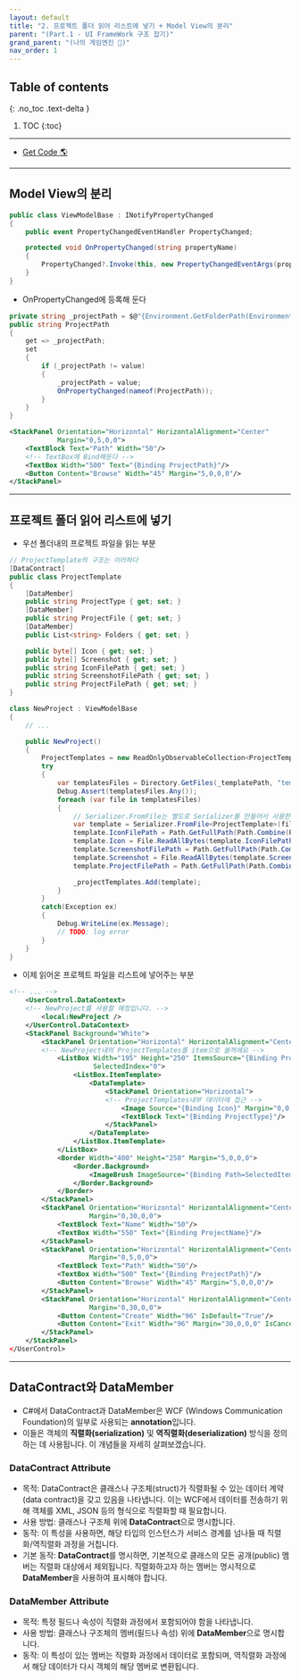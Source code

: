```yaml
---
layout: default
title: "2. 프로젝트 폴더 읽어 리스트에 넣기 + Model View의 분리"
parent: "(Part.1 - UI FrameWork 구조 잡기)"
grand_parent: "(나의 게임엔진 🎲)"
nav_order: 1
---
```


## Table of contents
{: .no_toc .text-delta }

1. TOC
{:toc}

---

* [Get Code 🌎](https://github.com/Arthur880708/KTHGameEngine/tree/2)

---

## Model View의 분리

```csharp
public class ViewModelBase : INotifyPropertyChanged
{
    public event PropertyChangedEventHandler PropertyChanged;

    protected void OnPropertyChanged(string propertyName)
    {
        PropertyChanged?.Invoke(this, new PropertyChangedEventArgs(propertyName));
    }
}
```

* OnPropertyChanged에 등록해 둔다

```csharp
private string _projectPath = $@"{Environment.GetFolderPath(Environment.SpecialFolder.MyDocuments)}\PrimalProject\";
public string ProjectPath
{
    get => _projectPath;
    set
    {
        if (_projectPath != value)
        {
            _projectPath = value;
            OnPropertyChanged(nameof(ProjectPath));
        }
    }
}
```

```xml
<StackPanel Orientation="Horizontal" HorizontalAlignment="Center"
            Margin="0,5,0,0">
    <TextBlock Text="Path" Width="50"/>
    <!-- TextBox에 Bind해둔다 -->
    <TextBox Width="500" Text="{Binding ProjectPath}"/>
    <Button Content="Browse" Width="45" Margin="5,0,0,0"/>
</StackPanel>
```

---

## 프로젝트 폴더 읽어 리스트에 넣기

* 우선 폴더내의 프로젝트 파일을 읽는 부분

```csharp
// ProjectTemplate의 구조는 이러하다
[DataContract]
public class ProjectTemplate
{
    [DataMember]
    public string ProjectType { get; set; }
    [DataMember]
    public string ProjectFile { get; set; }
    [DataMember]
    public List<string> Folders { get; set; }

    public byte[] Icon { get; set; }
    public byte[] Screenshot { get; set; }
    public string IconFilePath { get; set; }
    public string ScreenshotFilePath { get; set; }
    public string ProjectFilePath { get; set; }
}
```

```csharp
class NewProject : ViewModelBase
{
    // ...

    public NewProject()
    {
        ProjectTemplates = new ReadOnlyObservableCollection<ProjectTemplate>(_projectTemplates);
        try
        {
            var templatesFiles = Directory.GetFiles(_templatePath, "template.xml", SearchOption.AllDirectories);
            Debug.Assert(templatesFiles.Any());
            foreach (var file in templatesFiles)
            {
                // Serializer.FromFile는 별도로 Serializer를 만들어서 사용한다
                var template = Serializer.FromFile<ProjectTemplate>(file);
                template.IconFilePath = Path.GetFullPath(Path.Combine(Path.GetDirectoryName(file), "Icon.png"));
                template.Icon = File.ReadAllBytes(template.IconFilePath);
                template.ScreenshotFilePath = Path.GetFullPath(Path.Combine(Path.GetDirectoryName(file), "Screenshot.png"));
                template.Screenshot = File.ReadAllBytes(template.ScreenshotFilePath);
                template.ProjectFilePath = Path.GetFullPath(Path.Combine(Path.GetDirectoryName(file), template.ProjectFile));

                _projectTemplates.Add(template);
            }
        }
        catch(Exception ex)
        {
            Debug.WriteLine(ex.Message);
            // TODO: log error
        }
    }
}
```

* 이제 읽어온 프로젝트 파일을 리스트에 넣어주는 부분

```xml
<!-- ... -->
    <UserControl.DataContext>
    <!-- NewProject를 사용할 예정입니다. -->
        <local:NewProject />
    </UserControl.DataContext>
    <StackPanel Background="White">
        <StackPanel Orientation="Horizontal" HorizontalAlignment="Center">
        <!-- NewProject내의 ProjectTemplates를 item으로 쓸꺼에요 -->
            <ListBox Width="195" Height="250" ItemsSource="{Binding ProjectTemplates}" x:Name="templateListBox"
                     SelectedIndex="0">
                <ListBox.ItemTemplate>
                    <DataTemplate>
                        <StackPanel Orientation="Horizontal">
                        <!-- ProjectTemplates내부 데이터에 접근 -->
                            <Image Source="{Binding Icon}" Margin="0,0,5,0"/>
                            <TextBlock Text="{Binding ProjectType}"/>
                        </StackPanel>
                    </DataTemplate>
                </ListBox.ItemTemplate>
            </ListBox>
            <Border Width="400" Height="250" Margin="5,0,0,0">
                <Border.Background>
                    <ImageBrush ImageSource="{Binding Path=SelectedItem.Screenshot, ElementName=templateListBox}"/>
                </Border.Background>
            </Border>
        </StackPanel>
        <StackPanel Orientation="Horizontal" HorizontalAlignment="Center"
                    Margin="0,30,0,0">
            <TextBlock Text="Name" Width="50"/>
            <TextBox Width="550" Text="{Binding ProjectName}"/>
        </StackPanel>
        <StackPanel Orientation="Horizontal" HorizontalAlignment="Center"
                    Margin="0,5,0,0">
            <TextBlock Text="Path" Width="50"/>
            <TextBox Width="500" Text="{Binding ProjectPath}"/>
            <Button Content="Browse" Width="45" Margin="5,0,0,0"/>
        </StackPanel>
        <StackPanel Orientation="Horizontal" HorizontalAlignment="Center"
                    Margin="0,30,0,0">
            <Button Content="Create" Width="96" IsDefault="True"/>
            <Button Content="Exit" Width="96" Margin="30,0,0,0" IsCancel="True"/>
        </StackPanel>
    </StackPanel>
</UserControl>
```

---

## DataContract와 DataMember

* C#에서 DataContract과 DataMember은 WCF (Windows Communication Foundation)의 일부로 사용되는 **annotation**입니다. 
* 이들은 객체의 **직렬화(serialization)** 및 **역직렬화(deserialization)** 방식을 정의하는 데 사용됩니다. 이 개념들을 자세히 살펴보겠습니다.

### DataContract Attribute

* 목적: DataContract은 클래스나 구조체(struct)가 직렬화될 수 있는 데이터 계약(data contract)을 갖고 있음을 나타냅니다. 이는 WCF에서 데이터를 전송하기 위해 객체를 XML, JSON 등의 형식으로 직렬화할 때 필요합니다.
* 사용 방법: 클래스나 구조체 위에 **DataContract**으로 명시합니다.
* 동작: 이 특성을 사용하면, 해당 타입의 인스턴스가 서비스 경계를 넘나들 때 직렬화/역직렬화 과정을 거칩니다.
* 기본 동작: **DataContract**를 명시하면, 기본적으로 클래스의 모든 공개(public) 멤버는 직렬화 대상에서 제외됩니다. 직렬화하고자 하는 멤버는 명시적으로 **DataMember**을 사용하여 표시해야 합니다.

### DataMember Attribute

* 목적: 특정 필드나 속성이 직렬화 과정에서 포함되어야 함을 나타냅니다.
* 사용 방법: 클래스나 구조체의 멤버(필드나 속성) 위에 **DataMember**으로 명시합니다.
* 동작: 이 특성이 있는 멤버는 직렬화 과정에서 데이터로 포함되며, 역직렬화 과정에서 해당 데이터가 다시 객체의 해당 멤버로 변환됩니다.

